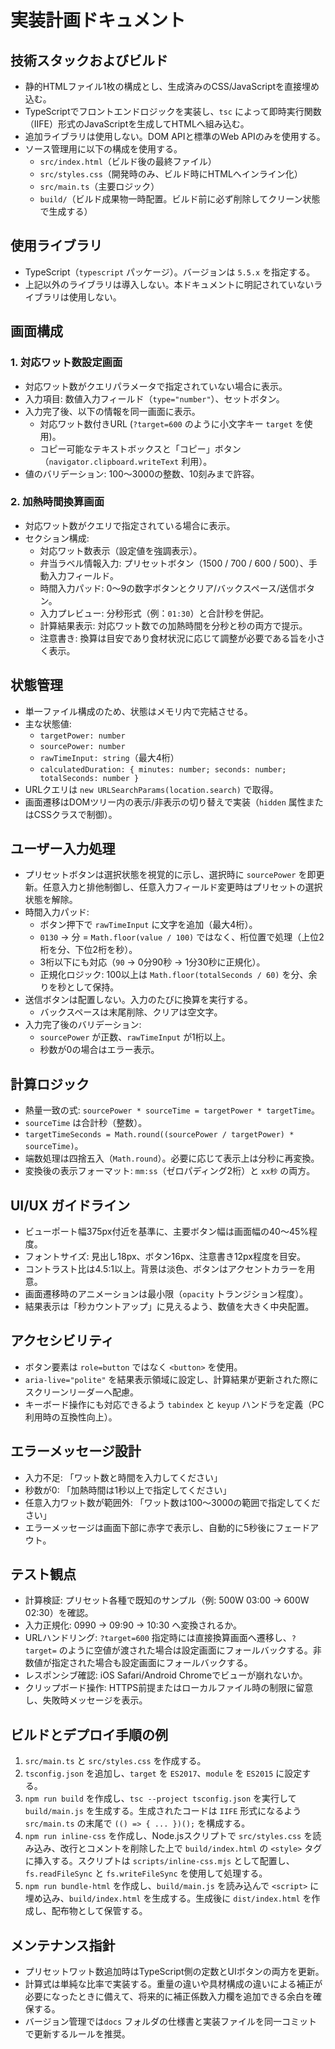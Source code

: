 # 実装計画ドキュメント

## 技術スタックおよびビルド
- 静的HTMLファイル1枚の構成とし、生成済みのCSS/JavaScriptを直接埋め込む。
- TypeScriptでフロントエンドロジックを実装し、`tsc` によって即時実行関数（IIFE）形式のJavaScriptを生成してHTMLへ組み込む。
- 追加ライブラリは使用しない。DOM APIと標準のWeb APIのみを使用する。
- ソース管理用に以下の構成を使用する。
  - `src/index.html`（ビルド後の最終ファイル）
  - `src/styles.css`（開発時のみ、ビルド時にHTMLへインライン化）
  - `src/main.ts`（主要ロジック）
  - `build/`（ビルド成果物一時配置。ビルド前に必ず削除してクリーン状態で生成する）

## 使用ライブラリ
- TypeScript（`typescript` パッケージ）。バージョンは `5.5.x` を指定する。
- 上記以外のライブラリは導入しない。本ドキュメントに明記されていないライブラリは使用しない。

## 画面構成
### 1. 対応ワット数設定画面
- 対応ワット数がクエリパラメータで指定されていない場合に表示。
- 入力項目: 数値入力フィールド（`type="number"`）、セットボタン。
- 入力完了後、以下の情報を同一画面に表示。
  - 対応ワット数付きURL (`?target=600` のように小文字キー `target` を使用)。
  - コピー可能なテキストボックスと「コピー」ボタン（`navigator.clipboard.writeText` 利用）。
- 値のバリデーション: 100〜3000の整数、10刻みまで許容。

### 2. 加熱時間換算画面
- 対応ワット数がクエリで指定されている場合に表示。
- セクション構成:
  - 対応ワット数表示（設定値を強調表示）。
  - 弁当ラベル情報入力: プリセットボタン（1500 / 700 / 600 / 500）、手動入力フィールド。
  - 時間入力パッド: 0〜9の数字ボタンとクリア/バックスペース/送信ボタン。
  - 入力プレビュー: 分秒形式（例：`01:30`）と合計秒を併記。
  - 計算結果表示: 対応ワット数での加熱時間を分秒と秒の両方で提示。
  - 注意書き: 換算は目安であり食材状況に応じて調整が必要である旨を小さく表示。

## 状態管理
- 単一ファイル構成のため、状態はメモリ内で完結させる。
- 主な状態値:
  - `targetPower: number`
  - `sourcePower: number`
  - `rawTimeInput: string`（最大4桁）
  - `calculatedDuration: { minutes: number; seconds: number; totalSeconds: number }`
- URLクエリは `new URLSearchParams(location.search)` で取得。
- 画面遷移はDOMツリー内の表示/非表示の切り替えで実装（`hidden` 属性またはCSSクラスで制御）。

## ユーザー入力処理
- プリセットボタンは選択状態を視覚的に示し、選択時に `sourcePower` を即更新。任意入力と排他制御し、任意入力フィールド変更時はプリセットの選択状態を解除。
- 時間入力パッド:
  - ボタン押下で `rawTimeInput` に文字を追加（最大4桁）。
  - `0130` → 分 = `Math.floor(value / 100)` ではなく、桁位置で処理（上位2桁を分、下位2桁を秒）。
  - 3桁以下にも対応（`90` → 0分90秒 → 1分30秒に正規化）。
  - 正規化ロジック: 100以上は `Math.floor(totalSeconds / 60)` を分、余りを秒として保持。
- 送信ボタンは配置しない。入力のたびに換算を実行する。
  - バックスペースは末尾削除、クリアは空文字。
- 入力完了後のバリデーション:
  - `sourcePower` が正数、`rawTimeInput` が1桁以上。
  - 秒数が0の場合はエラー表示。

## 計算ロジック
- 熱量一致の式: `sourcePower * sourceTime = targetPower * targetTime`。
- `sourceTime` は合計秒（整数）。
- `targetTimeSeconds = Math.round((sourcePower / targetPower) * sourceTime)`。
- 端数処理は四捨五入（`Math.round`）。必要に応じて表示上は分秒に再変換。
- 変換後の表示フォーマット: `mm:ss`（ゼロパディング2桁）と `xx秒` の両方。

## UI/UX ガイドライン
- ビューポート幅375px付近を基準に、主要ボタン幅は画面幅の40〜45%程度。
- フォントサイズ: 見出し18px、ボタン16px、注意書き12px程度を目安。
- コントラスト比は4.5:1以上。背景は淡色、ボタンはアクセントカラーを用意。
- 画面遷移時のアニメーションは最小限（`opacity` トランジション程度）。
- 結果表示は「秒カウントアップ」に見えるよう、数値を大きく中央配置。

## アクセシビリティ
- ボタン要素は `role=button` ではなく `<button>` を使用。
- `aria-live="polite"` を結果表示領域に設定し、計算結果が更新された際にスクリーンリーダーへ配慮。
- キーボード操作にも対応できるよう `tabindex` と `keyup` ハンドラを定義（PC利用時の互換性向上）。

## エラーメッセージ設計
- 入力不足: 「ワット数と時間を入力してください」
- 秒数が0: 「加熱時間は1秒以上で指定してください」
- 任意入力ワット数が範囲外: 「ワット数は100〜3000の範囲で指定してください」
- エラーメッセージは画面下部に赤字で表示し、自動的に5秒後にフェードアウト。

## テスト観点
- 計算検証: プリセット各種で既知のサンプル（例: 500W 03:00 → 600W 02:30）を確認。
- 入力正規化: 0990 → 09:90 → 10:30 へ変換されるか。
- URLハンドリング: `?target=600` 指定時には直接換算画面へ遷移し、`?target=` のように空値が渡された場合は設定画面にフォールバックする。非数値が指定された場合も設定画面にフォールバックする。
- レスポンシブ確認: iOS Safari/Android Chromeでビューが崩れないか。
- クリップボード操作: HTTPS前提またはローカルファイル時の制限に留意し、失敗時メッセージを表示。

## ビルドとデプロイ手順の例
1. `src/main.ts` と `src/styles.css` を作成する。
2. `tsconfig.json` を追加し、`target` を `ES2017`、`module` を `ES2015` に設定する。
3. `npm run build` を作成し、`tsc --project tsconfig.json` を実行して `build/main.js` を生成する。生成されたコードは `IIFE` 形式になるよう `src/main.ts` の末尾で `(() => { ... })();` を構成する。
4. `npm run inline-css` を作成し、Node.jsスクリプトで `src/styles.css` を読み込み、改行とコメントを削除した上で `build/index.html` の `<style>` タグに挿入する。スクリプトは `scripts/inline-css.mjs` として配置し、`fs.readFileSync` と `fs.writeFileSync` を使用して処理する。
5. `npm run bundle-html` を作成し、`build/main.js` を読み込んで `<script>` に埋め込み、`build/index.html` を生成する。生成後に `dist/index.html` を作成し、配布物として保管する。

## メンテナンス指針
- プリセットワット数追加時はTypeScript側の定数とUIボタンの両方を更新。
- 計算式は単純な比率で実装する。重量の違いや具材構成の違いによる補正が必要になったときに備えて、将来的に補正係数入力欄を追加できる余白を確保する。
- バージョン管理では`docs` フォルダの仕様書と実装ファイルを同一コミットで更新するルールを推奨。
